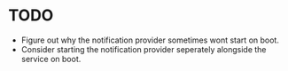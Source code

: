 # TODO

- Figure out why the notification provider sometimes wont start on boot.
- Consider starting the notification provider seperately alongside the service on boot.

